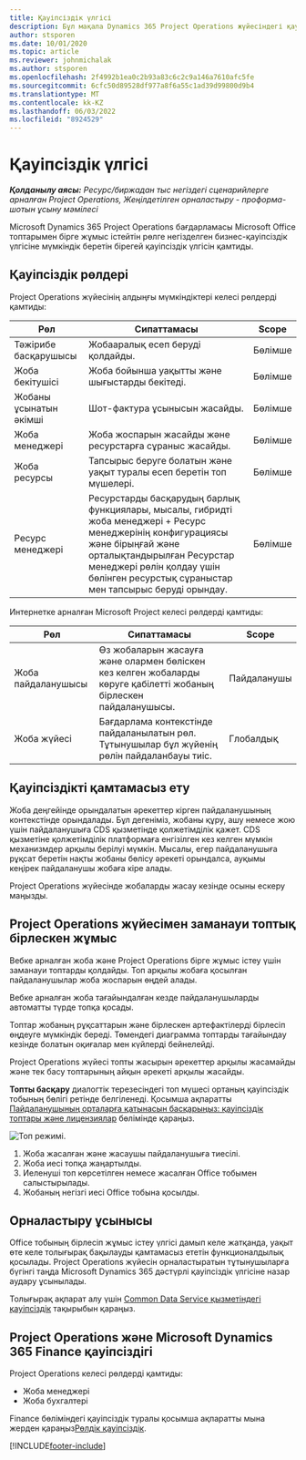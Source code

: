 ```yaml
---
title: Қауіпсіздік үлгісі
description: Бұл мақала Dynamics 365 Project Operations жүйесіндегі қауіпсіздік үлгісі туралы ақпарат береді.
author: stsporen
ms.date: 10/01/2020
ms.topic: article
ms.reviewer: johnmichalak
ms.author: stsporen
ms.openlocfilehash: 2f4992b1ea0c2b93a83c6c2c9a146a7610afc5fe
ms.sourcegitcommit: 6cfc50d89528df977a8f6a55c1ad39d99800d9b4
ms.translationtype: MT
ms.contentlocale: kk-KZ
ms.lasthandoff: 06/03/2022
ms.locfileid: "8924529"
---
```

# <a name="security-model"></a>Қауіпсіздік үлгісі

_**Қолданылу аясы:** Ресурс/биржадан тыс негіздегі сценарийлерге арналған Project Operations, Жеңілдетілген орналастыру - проформа-шотын ұсыну мәмілесі_



Microsoft Dynamics 365 Project Operations бағдарламасы Microsoft Office топтарымен бірге жұмыс істейтін рөлге негізделген бизнес-қауіпсіздік үлгісіне мүмкіндік беретін бірегей қауіпсіздік үлгісін қамтиды. 


## <a name="security-roles"></a>Қауіпсіздік рөлдері
Project Operations жүйесінің алдыңғы мүмкіндіктері келесі рөлдерді қамтиды:

| Рөл                          | Сипаттамасы                                                                                                                                                                 | Scope |
|-------------------------------|-----------------------------------------------------------------------------------------------------------------------------------------------------------------------------|------|
| Тәжірибе басқарушысы              | Жобааралық есеп беруді қолдайды.                                                                                                            | Бөлімше              |
| Жоба бекітушісі              | Жоба бойынша уақытты және шығыстарды бекітеді.                                                                                                                              | Бөлімше |
| Жобаны ұсынатын әкімші | Шот-фактура ұсынысын жасайды.                                                                                                                                                 | Бөлімше |
| Жоба менеджері               | Жоба жоспарын жасайды және ресурстарға сұраныс жасайды.                                                                                                                              | Бөлімше |
| Жоба ресурсы              | Тапсырыс беруге болатын және уақыт туралы есеп беретін топ мүшелері.                                                                                                          | Бөлімше|
| Ресурс менеджері              | Ресурстарды басқарудың барлық функциялары, мысалы, гибридті жоба менеджері + Ресурс менеджерінің конфигурациясы және бірыңғай және орталықтандырылған Ресурстар менеджері рөлін қолдау үшін бөлінген ресурстық сұраныстар мен тапсырыс беруді орындау. | Бөлімше |


Интернетке арналған Microsoft Project келесі рөлдерді қамтиды:

| Рөл           | Сипаттамасы                                                                                                        | Scope  |
|----------------|--------------------------------------------------------------------------------------------------------------------|--------|
| Жоба пайдаланушысы   | Өз жобаларын жасауға және олармен бөліскен кез келген жобаларды көруге қабілетті жобаның бірлескен пайдаланушысы. | Пайдаланушы   |
| Жоба жүйесі | Бағдарлама контекстінде пайдаланылатын рөл. Тұтынушылар бұл жүйенің рөлін пайдаланбауы тиіс.                                    | Глобалдық |

## <a name="security-enforcement"></a>Қауіпсіздікті қамтамасыз ету
Жоба деңгейінде орындалатын әрекеттер кірген пайдаланушының контекстінде орындалады. Бұл дегеніміз, жобаны құру, ашу немесе жою үшін пайдаланушыға CDS қызметінде қолжетімділік қажет. CDS қызметіне қолжетімділік платформаға енгізілген кез келген мүмкін механизмдер арқылы берілуі мүмкін. Мысалы, егер пайдаланушыға рұқсат беретін нақты жобаны бөлісу әрекеті орындалса, ауқымы кеңірек пайдаланушы жобаға кіре алады.

Project Operations жүйесінде жобаларды жасау кезінде осыны ескеру маңызды.

## <a name="modern-group-collaboration-with-project-operations"></a>Project Operations жүйесімен заманауи топтық бірлескен жұмыс
Вебке арналған жоба және Project Operations бірге жұмыс істеу үшін заманауи топтарды қолдайды. Топ арқылы жобаға қосылған пайдаланушылар жоба жоспарын өңдей алады.

Вебке арналған жоба тағайындалған кезде пайдаланушыларды автоматты түрде топқа қосады.

Топтар жобаның рұқсаттарын және бірлескен артефактілерді бірлесіп өңдеуге мүмкіндік береді. Төмендегі диаграмма топтарды тағайындау кезінде болатын оқиғалар мен күйлерді бейнелейді.

Project Operations жүйесі топты жасырын әрекеттер арқылы жасамайды және тек басу топтарының айқын әрекеті арқылы жасайды.

**Топты басқару** диалогтік терезесіндегі топ мүшесі ортаның қауіпсіздік тобының бөлігі ретінде белгіленеді. Қосымша ақпаратты [Пайдаланушының орталарға қатынасын басқарыңыз: қауіпсіздік топтары және лицензиялар](/power-platform/admin/control-user-access) бөлімінде қараңыз.

![Топ режимі.](./media/groupsmode.png)

1. Жоба жасалған және жасаушы пайдаланушыға тиесілі.
2. Жоба иесі топқа жаңартылды.
3. Иеленуші топ көрсетілген немесе жасалған Office тобымен салыстырылады.
4. Жобаның негізгі иесі Office тобына қосылды.

## <a name="deployment-recommendation"></a>Орналастыру ұсынысы
Office тобының бірлесіп жұмыс істеу үлгісі дамып келе жатқанда, уақыт өте келе толығырақ бақылауды қамтамасыз ететін функционалдылық қосылады. Project Operations жүйесін орналастыратын тұтынушыларға бүгінгі таңда Microsoft Dynamics 365 дәстүрлі қауіпсіздік үлгісіне назар аудару ұсынылады.

Толығырақ ақпарат алу үшін [Common Data Service қызметіндегі қауіпсіздік](/power-platform/admin/wp-security) тақырыбын қараңыз.

## <a name="project-operations-and-microsoft-dynamics-365-finance-security"></a>Project Operations және Microsoft Dynamics 365 Finance қауіпсіздігі
Project Operations келесі рөлдерді қамтиды:

- Жоба менеджері
- Жоба бухгалтері

Finance бөліміндегі қауіпсіздік туралы қосымша ақпаратты мына жерден қараңыз[Рөлдік қауіпсіздік](/dynamics365/fin-ops-core/dev-itpro/sysadmin/role-based-security).




[!INCLUDE[footer-include](../includes/footer-banner.md)]
